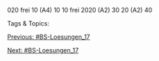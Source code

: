 020 frei 10 (A4)
10 10 frei
2020 (A2)
30 20 (A2)
40

   Tags & Topics:
   

[Previous: #BS-Loesungen_17](BS-Loesungen_17.md)

[Next: #BS-Loesungen_17](BS-Loesungen_17.md)